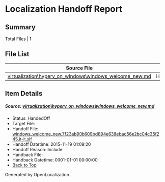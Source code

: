 # <a name='report-top'></a> Localization Handoff Report

## Summary
 Total Files | 1

## File List
 Source File | Status | Details 
 ----------- | ------ | ------- 
 [virtualization\hyperv_on_windows\windows_welcome_new.md](https://github.com/OpenLocalizationOrg/hyperVTest/blob/e272bd7ec510f2f4b89af45f86ee2a458b7be529/virtualization/hyperv_on_windows/windows_welcome_new.md) | HandedOff | [Details](#57fa402afcd7266f766e0e59b22acbaea0c9a8ec198)

## Item Details
##### <a name='57fa402afcd7266f766e0e59b22acbaea0c9a8ec198'></a> Source: [virtualization\hyperv_on_windows\windows_welcome_new.md](https://github.com/OpenLocalizationOrg/hyperVTest/blob/e272bd7ec510f2f4b89af45f86ee2a458b7be529/virtualization/hyperv_on_windows/windows_welcome_new.md)
* Status: HandedOff
* Target File: 
* Handoff File: [windows_welcome_new.7f23ab90b609bd894e638ebac56e2bc04c35f245.it-it.xlf](https://github.com/OpenLocalizationOrg/olhandoff/blob/f8a70be43e0ead13a024b05492804f4621cedd7a/ol-handoff/OpenLocalizationOrg/hyperVTest.it-it/master/windows_welcome_new.7f23ab90b609bd894e638ebac56e2bc04c35f245.it-it.xlf)
* Handoff Datetime: 2015-11-19 01:09:20
* Handoff Reason: Include
* Handback File: 
* Handback Datetime: 0001-01-01 00:00:00
* [Back to Top](#report-top)


Generated by OpenLocalization.

